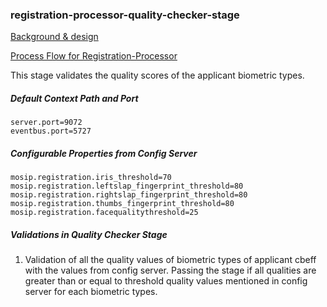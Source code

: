 ### registration-processor-quality-checker-stage

[Background & design](https://github.com/mosip/mosip/wiki/Registration-Processor)

[Process Flow for Registration-Processor](https://github.com/mosip/mosip/blob/master/docs/requirements/FinalProcessFlows/MOSIP_Process%20Flow%201.19%20Reg%20Processor.pdf)

This stage validates the quality scores of the applicant biometric types.

##### Default Context Path and Port
```
server.port=9072
eventbus.port=5727
```
##### Configurable Properties from Config Server
```
mosip.registration.iris_threshold=70
mosip.registration.leftslap_fingerprint_threshold=80
mosip.registration.rightslap_fingerprint_threshold=80
mosip.registration.thumbs_fingerprint_threshold=80
mosip.registration.facequalitythreshold=25
```
##### Validations in Quality Checker Stage
1. Validation of all the quality values of biometric types of applicant cbeff with the values from config server. Passing the stage if 
all qualities are greater than or equal to threshold quality values mentioned in config server for each biometric types.

